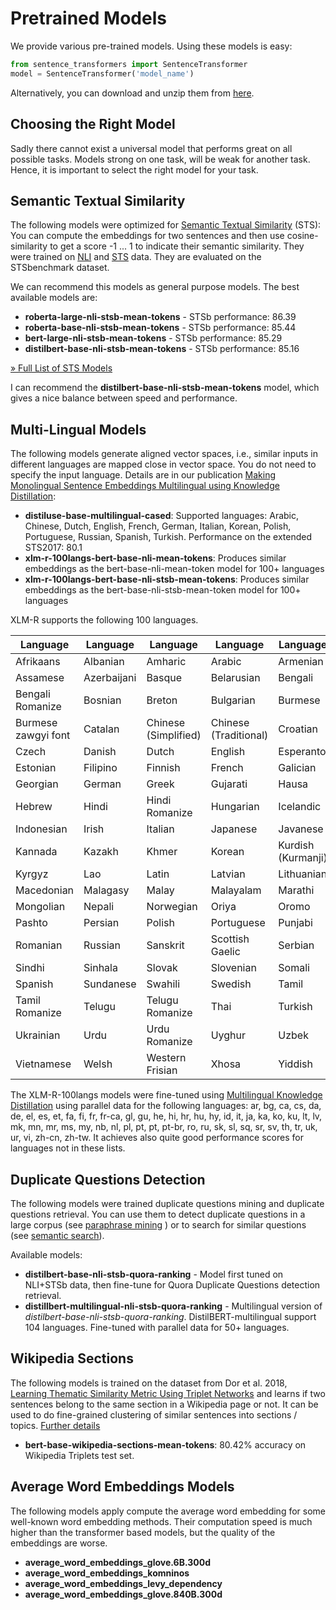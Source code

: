# Pretrained Models

We provide various pre-trained models. Using these models is easy:

```python
from sentence_transformers import SentenceTransformer
model = SentenceTransformer('model_name')
```

Alternatively, you can download and unzip them from [here](https://public.ukp.informatik.tu-darmstadt.de/reimers/sentence-transformers/v0.2/).

## Choosing the Right Model
Sadly there cannot exist a universal model that performs great on all possible tasks. Models strong on one task, will be weak for another task. Hence, it is important to select the right model for your task.


## Semantic Textual Similarity
The following models were optimized for [Semantic Textual Similarity](usage/semantic_textual_similarity) (STS): You can compute the embeddings for two sentences and then use cosine-similarity to get a score -1 ... 1 to indicate their semantic similarity. They were trained on [NLI](pretrained-models/nli-models.md) and [STS](pretrained-models/sts-models.md) data. They are evaluated on the STSbenchmark dataset.

We can recommend this models as general purpose models. The best available models are:
- **roberta-large-nli-stsb-mean-tokens** - STSb performance: 86.39
- **roberta-base-nli-stsb-mean-tokens** - STSb performance: 85.44
- **bert-large-nli-stsb-mean-tokens** - STSb performance: 85.29
- **distilbert-base-nli-stsb-mean-tokens** - STSb performance:  85.16

[» Full List of STS Models](https://docs.google.com/spreadsheets/d/14QplCdTCDwEmTqrn1LH4yrbKvdogK4oQvYO1K1aPR5M/edit#gid=0)

I can recommend the **distilbert-base-nli-stsb-mean-tokens** model, which gives a nice balance between speed and performance.

## Multi-Lingual Models
The following models generate aligned vector spaces, i.e., similar inputs in different languages are mapped close in vector space. You do not need to specify the input language.  Details are in our publication [Making Monolingual Sentence Embeddings Multilingual using Knowledge Distillation](https://arxiv.org/abs/2004.09813):

- **distiluse-base-multilingual-cased**: Supported languages: Arabic, Chinese, Dutch, English, French, German,  Italian, Korean, Polish, Portuguese, Russian, Spanish, Turkish. Performance on the extended STS2017: 80.1
- **xlm-r-100langs-bert-base-nli-mean-tokens**: Produces similar embeddings as the bert-base-nli-mean-token model for 100+ languages
- **xlm-r-100langs-bert-base-nli-stsb-mean-tokens**: Produces similar embeddings as the bert-base-nli-stsb-mean-token model for 100+ languages


XLM-R supports the following 100 languages.

 Language | Language|Language |Language | Language
---|---|---|---|---
Afrikaans | Albanian | Amharic | Arabic | Armenian 
Assamese | Azerbaijani | Basque | Belarusian | Bengali 
Bengali Romanize | Bosnian | Breton | Bulgarian | Burmese 
Burmese zawgyi font | Catalan | Chinese (Simplified) | Chinese (Traditional) | Croatian 
Czech | Danish | Dutch | English | Esperanto 
Estonian | Filipino | Finnish | French | Galician
Georgian | German | Greek | Gujarati | Hausa
Hebrew | Hindi | Hindi Romanize | Hungarian | Icelandic
Indonesian | Irish | Italian | Japanese | Javanese
Kannada | Kazakh | Khmer | Korean | Kurdish (Kurmanji)
Kyrgyz | Lao | Latin | Latvian | Lithuanian
Macedonian | Malagasy | Malay | Malayalam | Marathi
Mongolian | Nepali | Norwegian | Oriya | Oromo
Pashto | Persian | Polish | Portuguese | Punjabi
Romanian | Russian | Sanskrit | Scottish Gaelic | Serbian
Sindhi | Sinhala | Slovak | Slovenian | Somali
Spanish | Sundanese | Swahili | Swedish | Tamil
Tamil Romanize | Telugu | Telugu Romanize | Thai | Turkish
Ukrainian | Urdu | Urdu Romanize | Uyghur | Uzbek
Vietnamese | Welsh | Western Frisian | Xhosa | Yiddish

The XLM-R-100langs models were fine-tuned using [Multilingual Knowledge Distillation](https://arxiv.org/abs/2004.09813) using parallel data for the following languages: ar, bg, ca, cs, da, de, el, es, et, fa, fi, fr, fr-ca, gl, gu, he, hi, hr, hu, hy, id, it, ja, ka, ko, ku, lt, lv, mk, mn, mr, ms, my, nb, nl, pl, pt, pt, pt-br, ro, ru, sk, sl, sq, sr, sv, th, tr, uk, ur, vi, zh-cn, zh-tw. It achieves also quite good performance scores for languages not in these lists.


## Duplicate Questions Detection

The following models were trained duplicate questions mining and duplicate questions retrieval. You can use them to detect duplicate questions in a large corpus (see [paraphrase mining](usage/paraphrase_mining) ) or to search for similar questions (see [semantic search](usage/semantic_search)). 

Available models:
- **distilbert-base-nli-stsb-quora-ranking** - Model first tuned on NLI+STSb data, then fine-tune for Quora Duplicate Questions detection retrieval.
- **distillbert-multilingual-nli-stsb-quora-ranking** - Multilingual version of *distilbert-base-nli-stsb-quora-ranking*. DistilBERT-multilingual support 104 languages. Fine-tuned with parallel data for 50+ languages. 


## Wikipedia Sections
The following models is trained on the dataset from Dor et al. 2018, [Learning Thematic Similarity Metric Using Triplet Networks](https://aclweb.org/anthology/P18-2009) and learns if two sentences belong to the same section in a Wikipedia page or not. It can be used to do fine-grained clustering of similar sentences into sections / topics. [Further details](pretrained-models/wikipedia-sections-models.md)    

- **bert-base-wikipedia-sections-mean-tokens**: 80.42% accuracy on Wikipedia Triplets test set.

## Average Word Embeddings Models

The following models apply compute the average word embedding for some well-known word embedding methods. Their computation speed is much higher than the transformer based models, but the quality of the embeddings are worse.
- **average_word_embeddings_glove.6B.300d**
- **average_word_embeddings_komninos**
- **average_word_embeddings_levy_dependency**
- **average_word_embeddings_glove.840B.300d**
